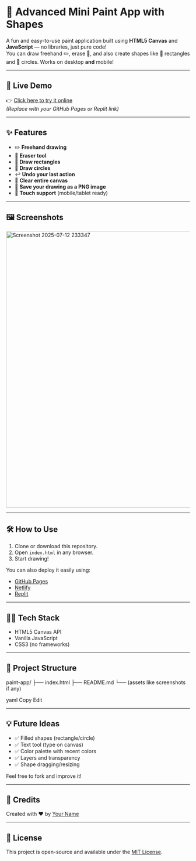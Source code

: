 # 🎨 Advanced Mini Paint App with Shapes

A fun and easy-to-use paint application built using **HTML5 Canvas** and **JavaScript** — no libraries, just pure code!  
You can draw freehand ✏️, erase 🧽, and also create shapes like 🔳 rectangles and 🔵 circles. Works on desktop **and** mobile!

---

## 🚀 Live Demo

👉 [Click here to try it online](https://paint-app-html.netlify.app)  
*(Replace with your GitHub Pages or Replit link)*

---

## ✨ Features

- ✏️ **Freehand drawing**
- 🧽 **Eraser tool**
- 🔳 **Draw rectangles**
- 🔵 **Draw circles**
- ↩️ **Undo your last action**
- 🧹 **Clear entire canvas**
- 💾 **Save your drawing as a PNG image**
- 📱 **Touch support** (mobile/tablet ready)

---

## 🖼️ Screenshots

<img width="1240" height="755" alt="Screenshot 2025-07-12 233347" src="https://github.com/user-attachments/assets/6864d68b-4718-47ac-ab0f-06b16510ddb4" />


---

## 🛠️ How to Use

1. Clone or download this repository.
2. Open `index.html` in any browser.
3. Start drawing!

You can also deploy it easily using:
- [GitHub Pages](https://pages.github.com/)
- [Netlify](https://www.netlify.com/)
- [Replit](https://replit.com/)

---

## 🧑‍💻 Tech Stack

- HTML5 Canvas API  
- Vanilla JavaScript  
- CSS3 (no frameworks)

---

## 📁 Project Structure

paint-app/
├── index.html
├── README.md
└── (assets like screenshots if any)

yaml
Copy
Edit

---

## 💡 Future Ideas

- ✅ Filled shapes (rectangle/circle)
- ✅ Text tool (type on canvas)
- ✅ Color palette with recent colors
- ✅ Layers and transparency
- ✅ Shape dragging/resizing

Feel free to fork and improve it!

---

## 🙌 Credits

Created with ❤️ by [Your Name](https://github.com/DevRahim)

---

## 📜 License

This project is open-source and available under the [MIT License](LICENSE).
